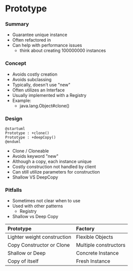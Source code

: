 # Prototype

### Summary

- Guarantee unique instance
- Often refactored in
- Can help with performance issues
  - think about creating 100000000 instances

### Concept

- Avoids costly creation
- Avoids subclassing
- Typically, doesn't use "new"
- Often utilizes an Interface
- Usually implemented with a Registry
- Example:
  - java.lang.Object#clone()

### Design

```plantuml
@startuml
Prototype : +clone()
Prototype : +deepCopy()
@enduml
```

- Clone / Cloneable
- Avoids keyword "new"
- Although a copy, each instance unique
- Costly construction not handled by client
- Can still utilize parameters for construction
- Shallow VS DeepCopy

### Pitfalls

- Sometimes not clear when to use
- Used with other patterns
  - Registry
- Shallow vs Deep Copy

| Prototype                   | Factory               |
|:----------------------------|:----------------------|
| Lighter weight construction | Flexible Objects      |
| Copy Constructor or Clone   | Multiple constructors |
| Shallow or Deep             | Concrete Instance     |
| Copy of itself              | Fresh Instance        |

